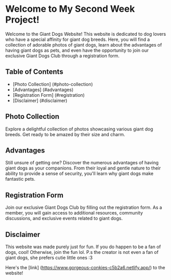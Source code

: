 # Welcome to My Second Week Project!

Welcome to the Giant Dogs Website! This website is dedicated to dog lovers who have a special affinity for giant dog breeds. Here, you will find a collection of adorable photos of giant dogs, learn about the advantages of having giant dogs as pets, and even have the opportunity to join our exclusive Giant Dogs Club through a registration form.

## Table of Contents
- [Photo Collection] (#photo-collection)
- [Advantages] (#advantages)
- [Registration Form] (#registration)
- [Disclaimer] (#disclaimer)

## Photo Collection
Explore a delightful collection of photos showcasing various giant dog breeds. Get ready to be amazed by their size and charm.

## Advantages
Still unsure of getting one? Discover the numerous advantages of having giant dogs as your companions. From their loyal and gentle nature to their ability to provide a sense of security, you'll learn why giant dogs make fantastic pets.

## Registration Form
Join our exclusive Giant Dogs Club by filling out the registration form. As a member, you will gain access to additional resources, community discussions, and exclusive events related to giant dogs.

## Disclaimer
This website was made purely just for fun. If you do happen to be a fan of dogs, cool! Otherwise, join the fun lol.
P.s the creator is not even a fan of giant dogs, she prefers cutie little ones :3

Here's the [link] (https://www.gorgeous-conkies-c5b2a6.netlify.app/) to the website!